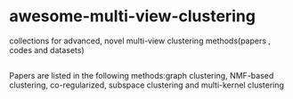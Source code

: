 # awesome-multi-view-clustering
collections for advanced, novel multi-view clustering methods(papers , codes and datasets)

## 
Papers are listed in the following methods:graph clustering, NMF-based clustering, co-regularized, subspace clustering and multi-kernel clustering
